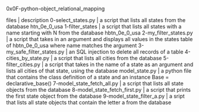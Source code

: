 0x0F-python-object_relational_mapping

files | description
0-select_states.py       	| 	a script that lists all states from the database htn_0e_0_usa
1-filter_states			|	a script that lists all states with a name starting with N from the database hbtn_0e_0_usa
2-my_filter_states.py		|	a script that takes in an argument and displays all values in the states table of hbtn_0e_0_usa where name matches the argument
3-my_safe_filter_states.py	|	an SQL injection to delete all records of a table
4-cities_by_state.py		|       a script that lists all cities from the database
5-filter_cities.py		|	 a script that takes in the name of a state as an argument and lists all cities of that state, using the database
model_state.py			|	 a python file that contains the class definition of a state and an instance Base = declarative_base()
7-model_state_fetch_all.py	|	 a script that lists all state objects from the database 
8-model_state_fetch_first.py	|	 a script that prints the first state object from the database
9-model_state_filter_a.py	| 	a sript that lists all state objects that contain the letter a from the database

